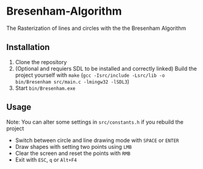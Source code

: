 # Bresenham-Algorithm
The Rasterization of lines and circles with the the Bresenham Algorithm

## Installation
1. Clone the repository
2. (Optional and requiers SDL to be installed and correctly linked) Build the project yourself with `make`
   (`gcc -Isrc/include -Lsrc/lib -o bin/Bresenham src/main.c -lmingw32 -lSDL3`)
3. Start `bin/Bresenham.exe`

## Usage
Note: You can alter some settings in `src/constants.h` if you rebuild the project

- Switch between circle and line drawing mode with `SPACE` or `ENTER` 
- Draw shapes with setting two points using `LMB`
- Clear the screen and reset the points with `RMB`
- Exit with `ESC`, `q` or `Alt+F4`
